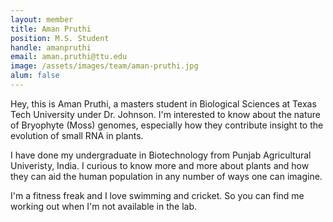 ```yaml
---
layout: member
title: Aman Pruthi
position: M.S. Student
handle: amanpruthi
email: aman.pruthi@ttu.edu
image: /assets/images/team/aman-pruthi.jpg
alum: false
---
```


Hey, this is Aman Pruthi, a masters student in Biological Sciences at Texas Tech University under Dr. Johnson. I'm interested to know about the nature of Bryophyte (Moss) genomes, especially how they contribute insight to the evolution of small RNA in plants.

I have done my undergraduate in Biotechnology from Punjab Agricultural Univeristy, India. I curious to know more and more about plants and how they can aid the human population in any number of ways one can imagine.

I'm a fitness freak and I love swimming and cricket. So you can find me working out when I'm not available in the lab.
